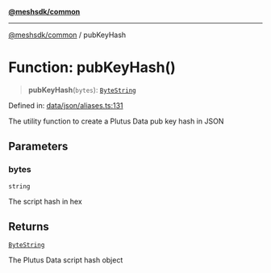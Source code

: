 [**@meshsdk/common**](../README.md)

***

[@meshsdk/common](../globals.md) / pubKeyHash

# Function: pubKeyHash()

> **pubKeyHash**(`bytes`): [`ByteString`](../type-aliases/ByteString.md)

Defined in: [data/json/aliases.ts:131](https://github.com/MeshJS/mesh/blob/1abde1553cbd7cf2cf4e40197fc0de9e4a7d0f49/packages/mesh-common/src/data/json/aliases.ts#L131)

The utility function to create a Plutus Data pub key hash in JSON

## Parameters

### bytes

`string`

The script hash in hex

## Returns

[`ByteString`](../type-aliases/ByteString.md)

The Plutus Data script hash object
